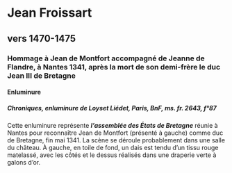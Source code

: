 # Jean Froissart

## vers 1470-1475

### Hommage à Jean de Montfort accompagné de Jeanne de Flandre, à Nantes 1341, après la mort de son demi-frère le duc Jean III de Bretagne

#### Enluminure

##### Chroniques, enluminure de Loyset Liédet, Paris, BnF, ms. fr. 2643, f°87

Cette enluminure représente ***l’assemblée des États de Bretagne*** réunie à Nantes pour reconnaître Jean de Montfort (présenté à gauche) comme duc de Bretagne, fin mai 1341. La scène se déroule probablement dans une salle du château. À gauche, en toile de fond, un dais est tendu d’un tissu rouge matelassé, avec les côtés et le dessus réalisés dans une draperie verte à galons d’or.